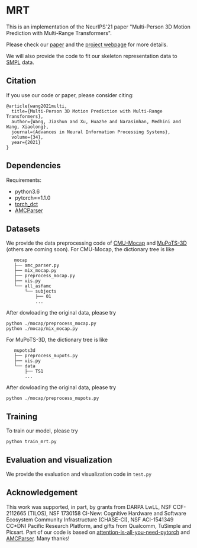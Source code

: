 # MRT

This is an implementation of the NeurIPS'21 paper "Multi-Person 3D Motion Prediction with Multi-Range Transformers".

Please check our [paper](https://arxiv.org/pdf/2111.12073.pdf) and the [project webpage](https://jiashunwang.github.io/MRT/) for more details. 

We will also provide the code to fit our skeleton representation data to [SMPL](https://smpl.is.tue.mpg.de/) data.

## Citation

If you use our code or paper, please consider citing:
```
@article{wang2021multi,
  title={Multi-Person 3D Motion Prediction with Multi-Range Transformers},
  author={Wang, Jiashun and Xu, Huazhe and Narasimhan, Medhini and Wang, Xiaolong},
  journal={Advances in Neural Information Processing Systems},
  volume={34},
  year={2021}
}
```

## Dependencies

Requirements:
- python3.6
- pytorch==1.1.0
- [torch_dct](https://github.com/zh217/torch-dct)
- [AMCParser](https://github.com/CalciferZh/AMCParser)

## Datasets
We provide the data preprocessing code of [CMU-Mocap](http://mocap.cs.cmu.edu/) and [MuPoTS-3D](http://vcai.mpi-inf.mpg.de/projects/SingleShotMultiPerson/) (others are coming soon). 
For CMU-Mocap, the dictionary tree is like
``` 
   mocap
   ├── amc_parser.py
   ├── mix_mocap.py
   ├── preprocess_mocap.py
   ├── vis.py
   └── all_asfamc
       └── subjects
           ├── 01
           ...
```
After dowloading the original data, please try
```
python ./mocap/preprocess_mocap.py
python ./mocap/mix_mocap.py
```
For MuPoTS-3D, the dictionary tree is like
``` 
   mupots3d
   ├── preprocess_mupots.py
   ├── vis.py
   └── data
       ├── TS1
       ...
```
After dowloading the original data, please try
```
python ./mocap/preprocess_mupots.py
```
 
## Training
To train our model, please try
```
python train_mrt.py
```

## Evaluation and visualization
We provide the evaluation and visualization code in `test.py`

## Acknowledgement
This work was supported, in part, by grants from DARPA LwLL, NSF CCF-2112665 (TILOS), NSF 1730158 CI-New: Cognitive Hardware and Software Ecosystem Community Infrastructure (CHASE-CI), NSF ACI-1541349 CC\*DNI Pacific Research Platform, and gifts from Qualcomm, TuSimple and Picsart.
Part of our code is based on [attention-is-all-you-need-pytorch](https://github.com/jadore801120/attention-is-all-you-need-pytorch) and [AMCParser](https://github.com/CalciferZh/AMCParser). Many thanks!

